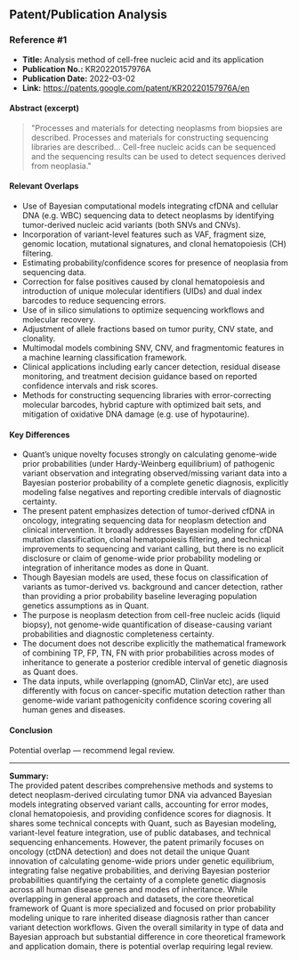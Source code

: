 ## Patent/Publication Analysis

### Reference #1

- **Title:** Analysis method of cell-free nucleic acid and its application
- **Publication No.:** KR20220157976A
- **Publication Date:** 2022-03-02
- **Link:** https://patents.google.com/patent/KR20220157976A/en

#### Abstract (excerpt)

> "Processes and materials for detecting neoplasms from biopsies are described. Processes and materials for constructing sequencing libraries are described... Cell-free nucleic acids can be sequenced and the sequencing results can be used to detect sequences derived from neoplasia."

#### Relevant Overlaps

- Use of Bayesian computational models integrating cfDNA and cellular DNA (e.g. WBC) sequencing data to detect neoplasms by identifying tumor-derived nucleic acid variants (both SNVs and CNVs).
- Incorporation of variant-level features such as VAF, fragment size, genomic location, mutational signatures, and clonal hematopoiesis (CH) filtering.
- Estimating probability/confidence scores for presence of neoplasia from sequencing data.
- Correction for false positives caused by clonal hematopoiesis and introduction of unique molecular identifiers (UIDs) and dual index barcodes to reduce sequencing errors.
- Use of in silico simulations to optimize sequencing workflows and molecular recovery.
- Adjustment of allele fractions based on tumor purity, CNV state, and clonality.
- Multimodal models combining SNV, CNV, and fragmentomic features in a machine learning classification framework.
- Clinical applications including early cancer detection, residual disease monitoring, and treatment decision guidance based on reported confidence intervals and risk scores.
- Methods for constructing sequencing libraries with error-correcting molecular barcodes, hybrid capture with optimized bait sets, and mitigation of oxidative DNA damage (e.g. use of hypotaurine).

#### Key Differences

- Quant’s unique novelty focuses strongly on calculating genome-wide prior probabilities (under Hardy-Weinberg equilibrium) of pathogenic variant observation and integrating observed/missing variant data into a Bayesian posterior probability of a complete genetic diagnosis, explicitly modeling false negatives and reporting credible intervals of diagnostic certainty.  
- The present patent emphasizes detection of tumor-derived cfDNA in oncology, integrating sequencing data for neoplasm detection and clinical intervention. It broadly addresses Bayesian modeling for cfDNA mutation classification, clonal hematopoiesis filtering, and technical improvements to sequencing and variant calling, but there is no explicit disclosure or claim of genome-wide prior probability modeling or integration of inheritance modes as done in Quant.  
- Though Bayesian models are used, these focus on classification of variants as tumor-derived vs. background and cancer detection, rather than providing a prior probability baseline leveraging population genetics assumptions as in Quant.  
- The purpose is neoplasm detection from cell-free nucleic acids (liquid biopsy), not genome-wide quantification of disease-causing variant probabilities and diagnostic completeness certainty.  
- The document does not describe explicitly the mathematical framework of combining TP, FP, TN, FN with prior probabilities across modes of inheritance to generate a posterior credible interval of genetic diagnosis as Quant does.  
- The data inputs, while overlapping (gnomAD, ClinVar etc), are used differently with focus on cancer-specific mutation detection rather than genome-wide variant pathogenicity confidence scoring covering all human genes and diseases.

#### Conclusion

Potential overlap — recommend legal review.

---

**Summary:**  
The provided patent describes comprehensive methods and systems to detect neoplasm-derived circulating tumor DNA via advanced Bayesian models integrating observed variant calls, accounting for error modes, clonal hematopoiesis, and providing confidence scores for diagnosis. It shares some technical concepts with Quant, such as Bayesian modeling, variant-level feature integration, use of public databases, and technical sequencing enhancements. However, the patent primarily focuses on oncology (ctDNA detection) and does not detail the unique Quant innovation of calculating genome-wide priors under genetic equilibrium, integrating false negative probabilities, and deriving Bayesian posterior probabilities quantifying the certainty of a complete genetic diagnosis across all human disease genes and modes of inheritance. While overlapping in general approach and datasets, the core theoretical framework of Quant is more specialized and focused on prior probability modeling unique to rare inherited disease diagnosis rather than cancer variant detection workflows. Given the overall similarity in type of data and Bayesian approach but substantial difference in core theoretical framework and application domain, there is potential overlap requiring legal review.
